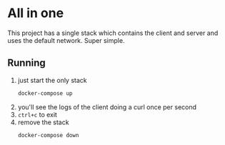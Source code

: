 # All in one

This project has a single stack which contains the client and server and uses the default network. Super simple.

## Running

  1. just start the only stack
      ```bash
      docker-compose up
      ```
  1. you'll see the logs of the client doing a curl once per second
  1. `ctrl+c` to exit
  1. remove the stack
      ```bash
      docker-compose down
      ```
